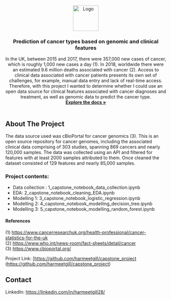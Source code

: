 <!--
*** Thanks for checking out the Best-README-Template. If you have a suggestion
*** that would make this better, please fork the repo and create a pull request
*** or simply open an issue with the tag "enhancement".
*** Thanks again! Now go create something AMAZING! :D
***
***
***
*** To avoid retyping too much info. Do a search and replace for the following:
*** github_username, repo_name, twitter_handle, email, project_title, project_description
-->



<!-- PROJECT SHIELDS -->
<!--
*** I'm using markdown "reference style" links for readability.
*** Reference links are enclosed in brackets [ ] instead of parentheses ( ).
*** See the bottom of this document for the declaration of the reference variables
*** for contributors-url, forks-url, etc. This is an optional, concise syntax you may use.
*** https://www.markdownguide.org/basic-syntax/#reference-style-links
-->




<!-- PROJECT LOGO -->
<br />
<p align="center">
  <a href="https://github.com/harmeetgill/capstone_project">
    <img src="https://camo.githubusercontent.com/7818eb78e231aedb0e98e27cf1335f1c3093a4c5a5aa7264c355e6b66f255888/687474703a2f2f696d6775722e636f6d2f315a63527972632e706e67" alt="Logo" width="80" height="80">
  </a>

  <h3 align="center">Prediction of cancer types based on genomic and clinical features</h3>

  <p align="center">In the UK, between 2015 and 2017, there were 357,000 new cases of cancer, which is roughly 1,000 new cases a day (1). In 2018, worldwide there were an estimated 9.6 million deaths associated with cancer (2). Access to clinical data associated with cancer patients presents its own set of challenges, for example, manual data entry and lack of real-time access. Therefore, with this project I wanted to determine whether I could use an open data source for clinical features associated with cancer diagnoses and treatment, as well as genomic data to predict the cancer type.
    <br />
    <a href="https://github.com/harmeetgill/capstone_project"><strong>Explore the docs »</strong></a>
    <br />
    <br />
  </p>
</p>


<!-- ABOUT THE PROJECT -->
## About The Project



The data source used was cBioPortal for cancer genomics (3). This is an open source repository for cancer genomes, including the associated clinical data comprising of 303 studies, spanning 869 cancers and nearly 120,000 samples. The data was collected using an API and filtered for features with at least 2000 samples attributed to them. Once cleaned the dataset consisted of 129 features and nearly 85,000 samples.

### Project contents:
<ul>
  <li>Data collection : 1_capstone_notebook_data_collection.ipynb</li>
<li>EDA: 2_capstone_notebook_cleaning_EDA.ipynb</li>
<li>Modelling 1: 3_capstone_notebook_logistic_regression.ipynb</li>
<li>Modelling 2: 4_capstone_notebook_modelling_decision_tree.ipynb</li>
<li>Modelling 3: 5_capstone_notebook_modelling_random_forest.ipynb</li>
</ul>

#### References
(1) https://www.cancerresearchuk.org/health-professional/cancer-statistics-for-the-uk
<br>
(2) https://www.who.int/news-room/fact-sheets/detail/cancer
<br>
(3) https://www.cbioportal.org/

Project Link: [https://github.com/harmeetgill/capstone_project (https://github.com/harmeetgill/capstone_project)


<!-- CONTACT -->
## Contact

LinkedIn: https://linkedin.com/in/harmeetgill28/ 






<!-- MARKDOWN LINKS & IMAGES -->
<!-- https://www.markdownguide.org/basic-syntax/#reference-style-links -->
[contributors-shield]: https://img.shields.io/github/contributors/harmeetgill/repo.svg?style=for-the-badge
[contributors-url]: https://github.com/harmeetgill/repo/graphs/contributors
[forks-shield]: https://img.shields.io/github/forks/harmeetgill/repo.svg?style=for-the-badge
[forks-url]: https://github.com/harmeetgill/repo/network/members
[stars-shield]: https://img.shields.io/github/stars/harmeetgill/repo.svg?style=for-the-badge
[stars-url]: https://github.com/harmeetgill/repo/stargazers
[issues-shield]: https://img.shields.io/github/issues/harmeetgill/repo.svg?style=for-the-badge
[issues-url]: https://github.com/harmeetgill/repo/issues
[license-shield]: https://img.shields.io/github/license/harmeetgill/repo.svg?style=for-the-badge
[license-url]: https://github.com/harmeetgill/repo/blob/master/LICENSE.txt
[linkedin-shield]: https://img.shields.io/badge/-LinkedIn-black.svg?style=for-the-badge&logo=linkedin&colorB=555
[linkedin-url]: https://linkedin.com/in/harmeetgill28

